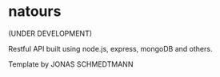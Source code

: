 # natours

(UNDER DEVELOPMENT)

Restful API built using node.js, express, mongoDB and others.

Template by JONAS SCHMEDTMANN
